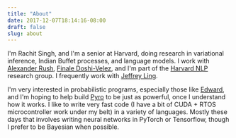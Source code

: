 ```yaml
---
title: "About"
date: 2017-12-07T18:14:16-08:00
draft: false
slug: about
---
```


I'm Rachit Singh, and I'm a senior at Harvard, doing research in variational inference, Indian Buffet
processes, and language models. I work with [Alexander Rush](http://people.seas.harvard.edu/~srush/),
[Finale Doshi-Velez](https://finale.seas.harvard.edu/), and I'm part of the 
[Harvard NLP](http://nlp.seas.harvard.edu/) research group. I frequently work with 
[Jeffrey Ling](http://jeffreyling.github.io/).

I'm very interested in probabilistic programs, especially those like [Edward](https://www.edwardlib.org), and I'm hoping to help build [Pyro](https://pyro.ai) to be just as powerful, once I understand how it works. I like to write very fast code (I have a bit of CUDA + RTOS microcontroller work under my belt) in a variety of languages. Mostly these days that involves writing neural networks in PyTorch or Tensorflow, though I prefer to be Bayesian when possible. 